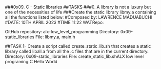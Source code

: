 ###0x09. C - Static libraries ##TASKS ###0. A library is not a luxury but one of the necessities of life ###Create the static library libmy.a containing all the functions listed below: #Composed by: LAWRENCE MADUABUCHI #DATE: 10TH APRIL 2023 #TIME 11:22 WATRepo:

GitHub repository: alx-low_level_programming Directory: 0x09-static_libraries File: libmy.a, main.h

##TASK 1- Create a script called create_static_lib.sh that creates a static library called liball.a from all the .c files that are in the current directory. Directory: 0x09-static_libraries File: create_static_lib.shALX low level programing
C Hello World
